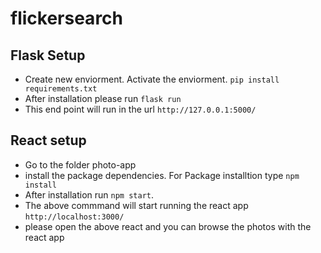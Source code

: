 # flickersearch

## Flask Setup
- Create new enviorment. Activate the enviorment.
 `pip install requirements.txt`
 - After installation please run `flask run`
 - This end point will run in the url `http://127.0.0.1:5000/`

## React setup
- Go to the folder photo-app
- install the package dependencies. For Package installtion type `npm install`
- After installation run `npm start`. 
- The above commmand will start running the react app `http://localhost:3000/`
- please open the above react and you can browse the photos with the react app
